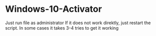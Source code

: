# Windows-10-Activator
Just run file as administrator
If it does not work direktly, just restart the script. In some cases it takes 3-4 tries to get it working
